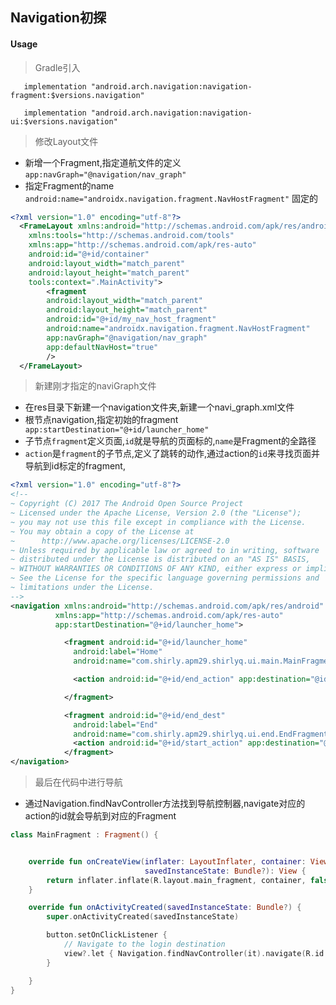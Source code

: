 ## Navigation初探

#### Usage
> Gradle引入

```
   implementation "android.arch.navigation:navigation-fragment:$versions.navigation"
```

```
   implementation "android.arch.navigation:navigation-ui:$versions.navigation"
```

> 修改Layout文件
  * 新增一个Fragment,指定道航文件的定义`app:navGraph="@navigation/nav_graph"`
  * 指定Fragment的name `android:name="androidx.navigation.fragment.NavHostFragment"` 固定的
```xml
<?xml version="1.0" encoding="utf-8"?>
  <FrameLayout xmlns:android="http://schemas.android.com/apk/res/android"
    xmlns:tools="http://schemas.android.com/tools"
    xmlns:app="http://schemas.android.com/apk/res-auto"
    android:id="@+id/container"
    android:layout_width="match_parent"
    android:layout_height="match_parent"
    tools:context=".MainActivity">
        <fragment
        android:layout_width="match_parent"
        android:layout_height="match_parent"
        android:id="@+id/my_nav_host_fragment"
        android:name="androidx.navigation.fragment.NavHostFragment"
        app:navGraph="@navigation/nav_graph"
        app:defaultNavHost="true"
        />
  </FrameLayout>
```

> 新建刚才指定的naviGraph文件
* 在res目录下新建一个navigation文件夹,新建一个navi_graph.xml文件
* 根节点navigation,指定初始的fragment`  app:startDestination="@+id/launcher_home"`
* 子节点`fragment`定义页面,`id`就是导航的页面标的,`name`是Fragment的全路径
* `action`是`fragment`的子节点,定义了跳转的动作,通过action的`id`来寻找页面并导航到id标定的fragment,


```xml
<?xml version="1.0" encoding="utf-8"?>
<!--
~ Copyright (C) 2017 The Android Open Source Project
~ Licensed under the Apache License, Version 2.0 (the "License");
~ you may not use this file except in compliance with the License.
~ You may obtain a copy of the License at
~      http://www.apache.org/licenses/LICENSE-2.0
~ Unless required by applicable law or agreed to in writing, software
~ distributed under the License is distributed on an "AS IS" BASIS,
~ WITHOUT WARRANTIES OR CONDITIONS OF ANY KIND, either express or implied.
~ See the License for the specific language governing permissions and
~ limitations under the License.
-->
<navigation xmlns:android="http://schemas.android.com/apk/res/android"
          xmlns:app="http://schemas.android.com/apk/res-auto"
          app:startDestination="@+id/launcher_home">

            <fragment android:id="@+id/launcher_home"
              android:label="Home"
              android:name="com.shirly.apm29.shirlyq.ui.main.MainFragment" >

              <action android:id="@+id/end_action" app:destination="@id/end_dest"/>

            </fragment>

            <fragment android:id="@+id/end_dest"
              android:label="End"
              android:name="com.shirly.apm29.shirlyq.ui.end.EndFragment" >
              <action android:id="@+id/start_action" app:destination="@id/launcher_home"/>
            </fragment>
</navigation>
```

> 最后在代码中进行导航
* 通过Navigation.findNavController方法找到导航控制器,navigate对应的action的id就会导航到对应的Fragment

```kotlin
class MainFragment : Fragment() {


    override fun onCreateView(inflater: LayoutInflater, container: ViewGroup?,
                              savedInstanceState: Bundle?): View {
        return inflater.inflate(R.layout.main_fragment, container, false)
    }

    override fun onActivityCreated(savedInstanceState: Bundle?) {
        super.onActivityCreated(savedInstanceState)

        button.setOnClickListener {
            // Navigate to the login destination
            view?.let { Navigation.findNavController(it).navigate(R.id.end_action) }
        }

    }
}

```
